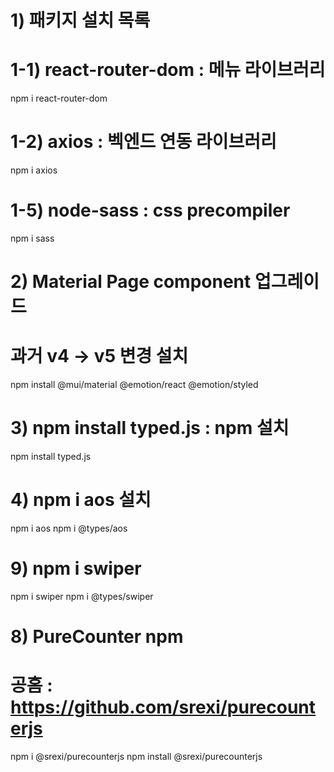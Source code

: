 # 1) 패키지 설치 목록
# 1-1) react-router-dom : 메뉴 라이브러리
npm i react-router-dom
# 1-2) axios            : 벡엔드 연동 라이브러리
npm i axios
# 1-5) node-sass        : css precompiler
npm i sass
# 2) Material Page component 업그레이드 
# 과거 v4 -> v5 변경 설치
npm install @mui/material @emotion/react @emotion/styled

# 3) npm install typed.js  : npm 설치
npm install typed.js

# 4) npm i aos 설치
npm i aos
npm i @types/aos

# 9) npm i swiper
npm i swiper
npm i @types/swiper

# 8) PureCounter npm
# 공홈 : https://github.com/srexi/purecounterjs
npm i @srexi/purecounterjs
npm install @srexi/purecounterjs
